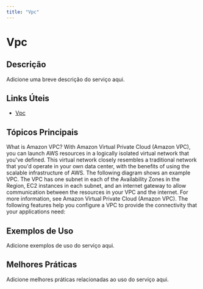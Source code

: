 ```yaml
---
title: "Vpc"
---
```


# Vpc

## Descrição

Adicione uma breve descrição do serviço aqui.

## Links Úteis

- [Vpc](https://docs.aws.amazon.com/vpc/latest/userguide/what-is-amazon-vpc.html)

## Tópicos Principais

What is Amazon VPC?
With Amazon Virtual Private Cloud (Amazon VPC), you can launch AWS resources in a logically isolated virtual 
		network that you've defined. This virtual network closely resembles a traditional network 
		that you'd operate in your own data center, with the benefits of using the scalable 
		infrastructure of AWS.
The following diagram shows an example VPC. The VPC has one subnet in each of the 
		Availability Zones in the Region, EC2 instances in each subnet, and an internet gateway
		to allow communication between the resources in your VPC and the internet.
For more information, see Amazon Virtual Private Cloud (Amazon VPC).
The following features help you configure a VPC to provide the connectivity
			that your applications need:

## Exemplos de Uso

Adicione exemplos de uso do serviço aqui.

## Melhores Práticas

Adicione melhores práticas relacionadas ao uso do serviço aqui.
